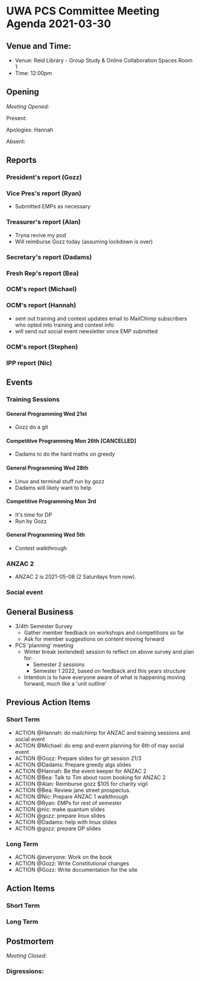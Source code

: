 # UWA PCS Committee Meeting Agenda 2021-03-30

## Venue and Time:

- Venue: Reid Library - Group Study & Online Collaboration Spaces Room 1
- Time: 12:00pm

## Opening

*Meeting Opened:*

Present:

Apologies: Hannah

Absent:

## Reports

### President's report (Gozz)

### Vice Pres's report (Ryan)
- Submitted EMPs as necessary

### Treasurer's report (Alan)
- Tryna revive my pod
- Will reimburse Gozz today (assuming lockdown is over)

### Secretary's report (Dadams)

### Fresh Rep's report (Bea)

### OCM's report (Michael)

### OCM's report (Hannah)
- sent out training and contest updates email to MailChimp subscribers who opted into training and contest info
- will send out social event newsletter once EMP submitted

### OCM's report (Stephen)

### IPP report (Nic)

## Events

### Training Sessions


#### General Programming Wed 21st
- Gozz do a git

#### Competitive Programming Mon 26th [CANCELLED]
- Dadams to do the hard maths on greedy

#### General Programming Wed 28th
- Linux and terminal stuff run by gozz
- Dadams will likely want to help

#### Competitive Programming Mon 3rd
- It's time for DP
- Run by Gozz

#### General Programming Wed 5th
- Contest walkthrough

### ANZAC 2
- ANZAC 2 is 2021-05-08 (2 Saturdays from now).

### Social event

## General Business
- 3/4th Semester Survey
  - Gather member feedback on workshops and competitions so far
  - Ask for member suggestions on content moving forward
- PCS 'planning' meeting
  - Winter break (extended) session to reflect on above survey and plan for:
    - Semester 2 sessions
    - Semester 1 2022, based on feedback and this years structure
  - Intention is to have everyone aware of what is happening moving forward,
    much like a 'unit outline'

## Previous Action Items

### Short Term
- ACTION @Hannah: do mailchimp for ANZAC and training sessions and social event
- ACTION @Michael: do emp and event planning for 6th of may social event
- ACTION @Gozz: Prepare slides for git session 21/3
- ACTION @Dadams: Prepare greedy algs slides
- ACTION @Hannah: Be the event keeper for ANZAC 2
- ACTION @Bea: Talk to Tim about room booking for ANZAC 2
- ACTION @Alan: Reimburse gozz $105 for charity vigil
- ACTION @Bea: Review jane street prospectus.
- ACTION @Nic: Prepare ANZAC 1 walkthrough
- ACTION @Ryan: EMPs for rest of semester
- ACTION @nic: make quantum slides
- ACTION @gozz: prepare linux slides
- ACTION @Dadams: help with linux slides
- ACTION @gozz: prepare DP slides

### Long Term
- ACTION @everyone: Work on the book
- ACTION @Gozz: Write Constitutional changes
- ACTION @Gozz: Write documentation for the site

## Action Items

### Short Term

### Long Term

## Postmortem

*Meeting Closed:*

### Digressions: 
